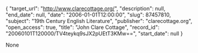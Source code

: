 {
  "target_url": "http://www.clarecottage.org/", 
  "description": null, 
  "end_date": null, 
  "date": "2006-01-01T12:00:00", 
  "slug": 87457810, 
  "subject": "19th Century English Literature", 
  "publisher": "clarecottage.org", 
  "open_access": true, 
  "title": "John Clare Cottage", 
  "record_id": "20060101T120000/TV4teykq9sJX2pUEtT3KMw==", 
  "start_date": null
}

None